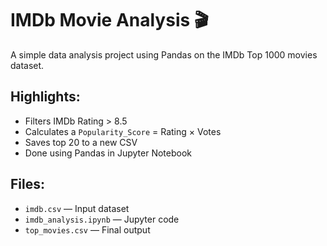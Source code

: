 # IMDb Movie Analysis 🎬

A simple data analysis project using Pandas on the IMDb Top 1000 movies dataset.

## Highlights:
- Filters IMDb Rating > 8.5
- Calculates a `Popularity_Score` = Rating × Votes
- Saves top 20 to a new CSV
- Done using Pandas in Jupyter Notebook

## Files:
- `imdb.csv` — Input dataset
- `imdb_analysis.ipynb` — Jupyter code
- `top_movies.csv` — Final output
